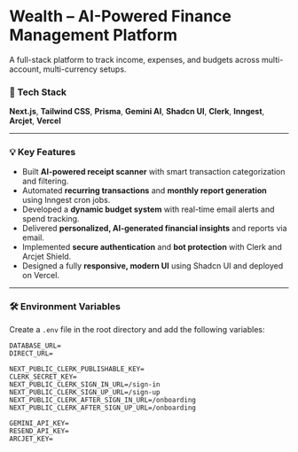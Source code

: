 # Wealth – AI-Powered Finance Management Platform

A full-stack platform to track income, expenses, and budgets across multi-account, multi-currency setups.

### 🚀 Tech Stack
**Next.js**, **Tailwind CSS**, **Prisma**, **Gemini AI**, **Shadcn UI**, **Clerk**, **Inngest**, **Arcjet**, **Vercel**

---

### 💡 Key Features

- Built **AI-powered receipt scanner** with smart transaction categorization and filtering.  
- Automated **recurring transactions** and **monthly report generation** using Inngest cron jobs.  
- Developed a **dynamic budget system** with real-time email alerts and spend tracking.  
- Delivered **personalized, AI-generated financial insights** and reports via email.  
- Implemented **secure authentication** and **bot protection** with Clerk and Arcjet Shield.  
- Designed a fully **responsive, modern UI** using Shadcn UI and deployed on Vercel.

---

### 🛠️ Environment Variables

Create a `.env` file in the root directory and add the following variables:

```env
DATABASE_URL=
DIRECT_URL=

NEXT_PUBLIC_CLERK_PUBLISHABLE_KEY=
CLERK_SECRET_KEY=
NEXT_PUBLIC_CLERK_SIGN_IN_URL=/sign-in
NEXT_PUBLIC_CLERK_SIGN_UP_URL=/sign-up
NEXT_PUBLIC_CLERK_AFTER_SIGN_IN_URL=/onboarding
NEXT_PUBLIC_CLERK_AFTER_SIGN_UP_URL=/onboarding

GEMINI_API_KEY=
RESEND_API_KEY=
ARCJET_KEY=
